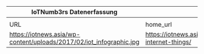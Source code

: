 |IoTNumb3rs Datenerfassung|||||||||||
| ---- | ---- | ---- | ---- | ---- | ---- | ---- | ---- | ---- | ---- | ---- |
||||||||||||
|URL|home_url|filename|device_class|device_count|market_class|market_volume|prognosis_year|publication_year|authorship_class|Dropbox folder|
|https://iotnews.asia/wp-content/uploads/2017/02/iot_infographic.jpg|https://iotnews.asia/85/iotinfographics/infographic-internet-things/|file7_iot_infographic.jpg||||||||MariaMarg/20181213-0000|
